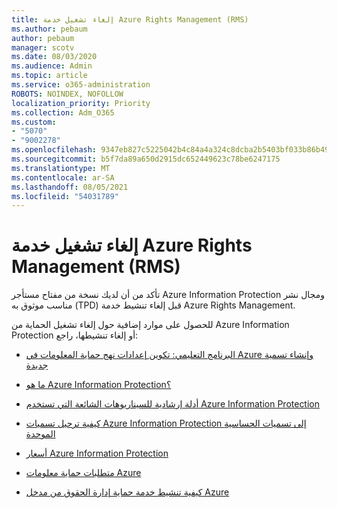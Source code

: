 ```yaml
---
title: إلغاء تشغيل خدمة Azure Rights Management (RMS)
ms.author: pebaum
author: pebaum
manager: scotv
ms.date: 08/03/2020
ms.audience: Admin
ms.topic: article
ms.service: o365-administration
ROBOTS: NOINDEX, NOFOLLOW
localization_priority: Priority
ms.collection: Adm_O365
ms.custom:
- "5070"
- "9002278"
ms.openlocfilehash: 9347eb827c5225042b4c84a4a324c8dcba2b5403bf033b86b498047ba696bfce
ms.sourcegitcommit: b5f7da89a650d2915dc652449623c78be6247175
ms.translationtype: MT
ms.contentlocale: ar-SA
ms.lasthandoff: 08/05/2021
ms.locfileid: "54031789"
---
```

# <a name="decommission-azure-rights-management-service-rms"></a>إلغاء تشغيل خدمة Azure Rights Management (RMS)

تأكد من أن لديك نسخة من مفتاح مستأجر Azure Information Protection ومجال نشر مناسب موثوق به (TPD) قبل إلغاء تنشيط خدمة Azure Rights Management.

للحصول على موارد إضافية حول إلغاء تشغيل الحماية من Azure Information Protection أو إلغاء تنشيطها، راجع:

- [البرنامج التعليمي: تكوين إعدادات نهج حماية المعلومات في Azure وإنشاء تسمية جديدة](https://docs.microsoft.com/azure/information-protection/get-started/infoprotect-quick-start-tutorial)
- [ما هو Azure Information Protection؟](https://docs.microsoft.com/azure/information-protection/what-is-information-protection)
- [أدلة إرشادية للسيناريوهات الشائعة التي تستخدم Azure Information Protection](https://docs.microsoft.com/azure/information-protection/how-to-guides)  
    
- [كيفية ترحيل تسميات Azure Information Protection إلى تسميات الحساسية الموحدة](https://docs.microsoft.com/azure/information-protection/configure-policy-migrate-labels)  
    
- [أسعار Azure Information Protection](https://azure.microsoft.com/pricing/details/information-protection)  
    
- [متطلبات حماية معلومات Azure](https://docs.microsoft.com/azure/information-protection/get-started/requirements)  
    
- [كيفية تنشيط خدمة حماية إدارة الحقوق من مدخل Azure](https://docs.microsoft.com/azure/information-protection/deploy-use/activate-azure)